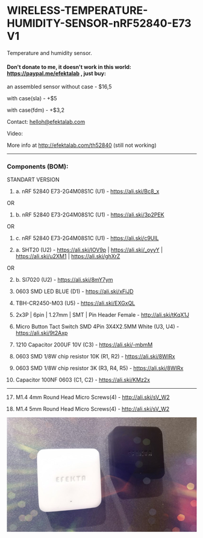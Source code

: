 # WIRELESS-TEMPERATURE-HUMIDITY-SENSOR-nRF52840-E73 V1

Temperature and humidity sensor.

#### Don't donate to me, it doesn't work in this world: https://paypal.me/efektalab , just buy:

an assembled sensor without case - $16,5

with case(sla) - +$5

with case(fdm) - +$3,2

Contact: helloh@efektalab.com

Video: 

More info at http://efektalab.com/th52840 (still not working)


---


### Components (BOM):

STANDART VERSION

1. a. nRF 52840 E73-2G4M08S1C (U1) - https://ali.ski/Bc8_x

OR

1. b. nRF 52840 E73-2G4M08S1C (U1) - https://ali.ski/3p2PEK

OR

1. c. nRF 52840 E73-2G4M08S1C (U1) - https://ali.ski/c9UlL

2. a. SHT20 (U2) - https://ali.ski/IOV9p | https://ali.ski/_oyyY | https://ali.ski/u2XM1 | https://ali.ski/ghXrZ

OR

2. b. SI7020 (U2) - https://ali.ski/8mY7ym

3. 0603 SMD LED BLUE (D1) - https://ali.ski/xFiJD

4. TBH-CR2450-M03 (U5) - https://ali.ski/EXGxQL

5. 2x3P | 6pin | 1.27mm | SMT | Pin Header Female - http://ali.ski/tKqX1J

6. Micro Button Tact Switch SMD 4Pin 3X4X2.5MM White (U3, U4) - https://ali.ski/9t2Axp

8. 1210 Capacitor 200UF 10V (C3) - https://ali.ski/-mbmM

9. 0603 SMD 1/8W chip resistor 10K (R1, R2) - https://ali.ski/8WIRx

10. 0603 SMD 1/8W chip resistor 3K (R3, R4, R5) - https://ali.ski/8WIRx

11. Capacitor 100NF 0603 (C1, C2) - https://ali.ski/KMz2x

---

17. M1.4 4mm Round Head Micro Screws(4) - http://ali.ski/sV_W2

18. M1.4 5mm Round Head Micro Screws(4) - http://ali.ski/sV_W2


![WIRELESS TEMPERATURE HUMIDITY SENSOR nRF52840 E73 V1](https://github.com/smartboxchannel/WIRELESS-TEMPERATURE-HUMIDITY-SENSOR-V1-nRF52840-E73/blob/master/IMAGES/promo.jpg)
